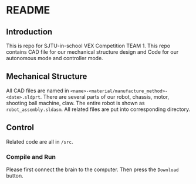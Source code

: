 # README

## Introduction

This is repo for SJTU-in-school VEX Competition TEAM 1. This repo contains CAD file for our mechanical structure design and Code for our autonomous mode and controller mode.

## Mechanical Structure

All CAD files are named in `<name>-<material/manufacture_method>-<date>.sldprt`. There are several parts of our robot, chassis, motor, shooting ball machine, claw. The entire robot is shown as `robot_assembly.sldasm`. All related files are put into corresponding directory.

## Control

Related code are all in `/src`. 

### Compile and Run

Please first connect the brain to the computer. Then press the `Download` button.